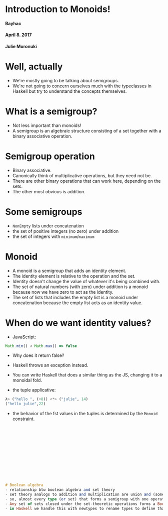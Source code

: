 # Introduction to Monoids!  
#### Bayhac
#### April 8. 2017
#### Julie Moronuki

# Well, actually  

- We're mostly going to be talking about semigroups.    
- We're not going to concern ourselves much with the typeclasses in Haskell but try to understand the concepts themselves.

# What is a semigroup?  
- Not less important than monoids!  
- A semigroup is an algebraic structure consisting of a set together with a binary associative operation.  


# Semigroup operation  
- Binary associative.  
- Canonically think of multiplicative operations, but they need not be.  
- There are other binary operations that can work here, depending on the sets.   
- The other most obvious is addition. 


# Some semigroups  
- `NonEmpty` lists under concatenation 
- the set of positive integers (no zero) under addition  
- the set of integers with `minimum`/`maximum`


# Monoid
- A monoid is a semigroup that adds an identity element.
- The identity element is relative to the operation and the set. 
- Identity doesn't change the value of whatever it's being combined with. 
- The set of natural numbers (with zero) under addition is a monoid because now we have zero to act as the identity.
- The set of lists that includes the empty list is a monoid under concatenation because the empty list acts as an identity value.

# When do we want identity values?

- JavaScript:
```JavaScript
Math.min() < Math.max() => false
```
- Why does it return false?  
- Haskell throws an exception instead.
- You can write Haskell that does a similar thing as the JS, changing it to a monoidal fold. 

- the tuple applicative:
```Haskell
λ> ("hello ", (+8)) <*> ("julie", 14)
("hello julie",22)
```
- the behavior of the fst values in the tuples is determined by the `Monoid` constraint. 

```haskell













# Boolean algebra  
- relationship btw boolean algebra and set theory  
- set theory analogs to addition and multiplication are union and (something) and they correspond to disjunction and conjunction in boolean algebra  
- so, almost every type (or set) that forms a semigroup with one operation will do so with at least one other operation  
- Any set of sets closed under the set-theoretic operations forms a Boolean algebra with the join operator being union, the meet operator being intersection  
- in Haskell we handle this with newtypes to rename types to define that structure that has a set and a binary associative operation



